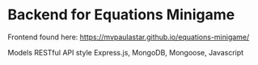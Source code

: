 # Backend for Equations Minigame

Frontend found here:
https://mvpaulastar.github.io/equations-minigame/

Models RESTful API style
Express.js, MongoDB, Mongoose, Javascript
